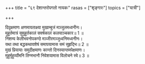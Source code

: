 +++
title = "६९ देशान्तरोपगतो नायकः"
rasas = ["शृङ्गारः"]
topics = ["यात्री"]

+++
  
दिदृक्षमाणः क्षणमायताक्ष्या मुखाम्बुजं मञ्जुलमध्वनीनः।  
मुहूर्तमात्रं सुमुहूर्तकालं सवर्षकालं कलयाञ्चकार॥ 1 ॥  
निशम्य केलीभवनोपकण्ठे मञ्जीरमञ्जुध्वनिमध्वनीनः।  
यथा तथा बद्धकथावशेषं समापयामास समं सुहृद्भिः॥ 2 ॥  
मुखं प्रियायाः समुदीक्षमाणः कान्तो दिनस्यान्तमपेक्षमाणः।  
मुहुर्मुहुर्व्योमनि तिग्मभानौ निवेशयामास विलोचने स्वे॥ 3 ॥  
